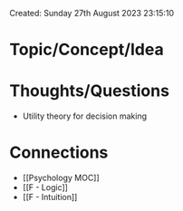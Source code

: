 ---
---

Created: Sunday 27th August 2023 23:15:10

# Topic/Concept/Idea


# Thoughts/Questions

- Utility theory for decision making

# Connections
- [[Psychology MOC]]
- [[F - Logic]]
- [[F - Intuition]]

